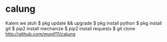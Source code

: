 # calung
Kalem we atuh
$ pkg update && upgrade
$ pkg install python
$ pkg install git
$ pip2 install mechanize
$ pip2 install requests
$ git clone http://github.com/munif11/calung

